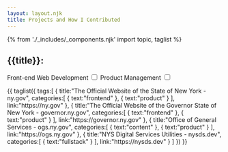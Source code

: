 ```yaml
---
layout: layout.njk
title: Projects and How I Contributed
---
```

{% from './_includes/_components.njk' import topic, taglist  %}

<h2 class=" uppercase font-bold py-2 md:text-center">{{title}}:</h2>

<div class="" x-data="">    
<form class="md:text-center">
<label for="frontend" class="font-espy text-sm">Front-end Web Development</label>
<input type="checkbox" id="frontend" class="border border-black rounded" @click="findfront()">
<label for="product" class="font-espy text-sm ml-4">Product Management</label>
<input type="checkbox" id="product" class="border border-black rounded" @click="findproduct()">
</form>
{{ taglist({
    tags:[
        {
            title:"The Official Website of the State of New York - ny.gov",
            categories:[
                    {
                        text:"frontend"
                    },
                    {
                        text:"product"
                    }
                ],
            link:"https://ny.gov"
        },
        {
            title:"The Official Website of the Governor State of New York - governor.ny.gov",
            categories:[
                    {
                        text:"frontend"
                    },
                    {
                        text:"product"
                    }
                ],
            link:"https://governor.ny.gov"
        },
        {
            title:"Office of General Services - ogs.ny.gov",
            categories:[
                    {
                        text:"content"
                    },
                    {
                        text:"product"
                    }
                ],
            link:"https://ogs.ny.gov"
        },
        {
            title:"NYS Digital Services Utilities - nysds.dev",
            categories:[
                    {
                        text:"fullstack"
                    }
                ],
            link:"https://nysds.dev"
        }
    ]
})
}}
</div>
<script>
    function findfront(){
        const front = document.querySelectorAll('.frontend');
        console.log(front)
            for (let i = 0; i < front.length; i++) {
                        front[i].classList.toggle('bg-yellow-500')
                    }
    }
    function findproduct(){
        const product = document.querySelectorAll('.product');
            for (let i = 0; i < product.length; i++) { 
                        product[i].classList.toggle('bg-yellow-500')
                    }
    }  
</script>